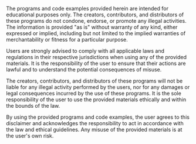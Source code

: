 The programs and code examples provided herein are intended for educational purposes only. The creators, contributors, and distributors of these programs do not condone, endorse, or promote any illegal activities. The information is provided "as is" without warranty of any kind, either expressed or implied, including but not limited to the implied warranties of merchantability or fitness for a particular purpose.

Users are strongly advised to comply with all applicable laws and regulations in their respective jurisdictions when using any of the provided materials. It is the responsibility of the user to ensure that their actions are lawful and to understand the potential consequences of misuse.

The creators, contributors, and distributors of these programs will not be liable for any illegal activity performed by the users, nor for any damages or legal consequences incurred by the use of these programs. It is the sole responsibility of the user to use the provided materials ethically and within the bounds of the law.

By using the provided programs and code examples, the user agrees to this disclaimer and acknowledges the responsibility to act in accordance with the law and ethical guidelines. Any misuse of the provided materials is at the user's own risk.
